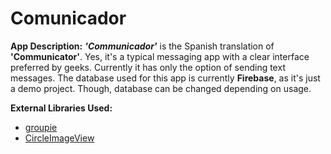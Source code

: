 # Comunicador

**App Description:**
***'Communicador'*** is the Spanish translation of **'Communicator'**. Yes, it's a typical messaging app with a clear interface preferred by geeks. Currently it has only the option of sending text messages. The database used for this app is currently **Firebase**, as it's just a demo project. Though, database can be changed depending on usage.

**External Libraries Used:**
- [groupie](https://github.com/lisawray/groupie)
- [CircleImageView](https://github.com/hdodenhof/CircleImageView)

